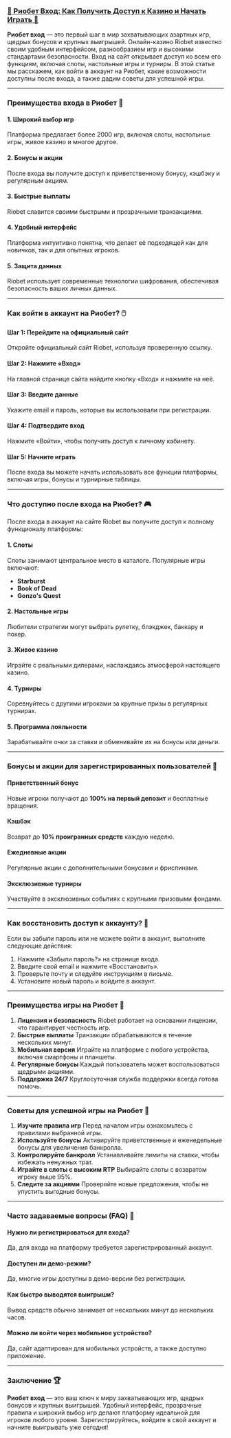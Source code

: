 ### [🎰 Риобет Вход: Как Получить Доступ к Казино и Начать Играть 🌟](https://brandplay.link/TnjsxFvH)

**Риобет вход** — это первый шаг в мир захватывающих азартных игр, щедрых бонусов и крупных выигрышей. Онлайн-казино Riobet известно своим удобным интерфейсом, разнообразием игр и высокими стандартами безопасности. Вход на сайт открывает доступ ко всем его функциям, включая слоты, настольные игры и турниры. В этой статье мы расскажем, как войти в аккаунт на Риобет, какие возможности доступны после входа, а также дадим советы для успешной игры.

***

### Преимущества входа в Риобет 🎯

#### 1. Широкий выбор игр

Платформа предлагает более 2000 игр, включая слоты, настольные игры, живое казино и многое другое.

#### 2. Бонусы и акции

После входа вы получите доступ к приветственному бонусу, кэшбэку и регулярным акциям.

#### 3. Быстрые выплаты

Riobet славится своими быстрыми и прозрачными транзакциями.

#### 4. Удобный интерфейс

Платформа интуитивно понятна, что делает её подходящей как для новичков, так и для опытных игроков.

#### 5. Защита данных

Riobet использует современные технологии шифрования, обеспечивая безопасность ваших личных данных.

***

### Как войти в аккаунт на Риобет? 🖱️

#### Шаг 1: Перейдите на официальный сайт

Откройте официальный сайт Riobet, используя проверенную ссылку.

#### Шаг 2: Нажмите «Вход»

На главной странице сайта найдите кнопку «Вход» и нажмите на неё.

#### Шаг 3: Введите данные

Укажите email и пароль, которые вы использовали при регистрации.

#### Шаг 4: Подтвердите вход

Нажмите «Войти», чтобы получить доступ к личному кабинету.

#### Шаг 5: Начните играть

После входа вы можете начать использовать все функции платформы, включая игры, бонусы и турнирные таблицы.

***

### Что доступно после входа на Риобет? 🎮

После входа в аккаунт на сайте Riobet вы получите доступ к полному функционалу платформы:

#### 1. Слоты

Слоты занимают центральное место в каталоге. Популярные игры включают:

* **Starburst**
* **Book of Dead**
* **Gonzo's Quest**

#### 2. Настольные игры

Любители стратегии могут выбрать рулетку, блэкджек, баккару и покер.

#### 3. Живое казино

Играйте с реальными дилерами, наслаждаясь атмосферой настоящего казино.

#### 4. Турниры

Соревнуйтесь с другими игроками за крупные призы в регулярных турнирах.

#### 5. Программа лояльности

Зарабатывайте очки за ставки и обменивайте их на бонусы или деньги.

***

### Бонусы и акции для зарегистрированных пользователей 🎁

#### Приветственный бонус

Новые игроки получают до **100% на первый депозит** и бесплатные вращения.

#### Кэшбэк

Возврат до **10% проигранных средств** каждую неделю.

#### Ежедневные акции

Регулярные акции с дополнительными бонусами и фриспинами.

#### Эксклюзивные турниры

Участвуйте в эксклюзивных событиях с крупными призовыми фондами.

***

### Как восстановить доступ к аккаунту? 🔑

Если вы забыли пароль или не можете войти в аккаунт, выполните следующие действия:

1. Нажмите «Забыли пароль?» на странице входа.
2. Введите свой email и нажмите «Восстановить».
3. Проверьте почту и следуйте инструкциям в письме.
4. Установите новый пароль и войдите в аккаунт.

***

### Преимущества игры на Риобет 🚀

1. **Лицензия и безопасность**
   Riobet работает на основании лицензии, что гарантирует честность игр.
2. **Быстрые выплаты**
   Транзакции обрабатываются в течение нескольких минут.
3. **Мобильная версия**
   Играйте на платформе с любого устройства, включая смартфоны и планшеты.
4. **Регулярные бонусы**
   Каждый пользователь может воспользоваться щедрыми акциями.
5. **Поддержка 24/7**
   Круглосуточная служба поддержки всегда готова помочь.

***

### Советы для успешной игры на Риобет 🔑

1. **Изучите правила игр**
   Перед началом игры ознакомьтесь с правилами выбранной игры.
2. **Используйте бонусы**
   Активируйте приветственные и еженедельные бонусы для увеличения банкролла.
3. **Контролируйте банкролл**
   Устанавливайте лимиты на ставки, чтобы избежать ненужных трат.
4. **Играйте в слоты с высоким RTP**
   Выбирайте слоты с возвратом игроку выше 95%.
5. **Следите за акциями**
   Проверяйте новые предложения, чтобы не упустить выгодные бонусы.

***

### Часто задаваемые вопросы (FAQ) 📝

#### Нужно ли регистрироваться для входа?

Да, для входа на платформу требуется зарегистрированный аккаунт.

#### Доступен ли демо-режим?

Да, многие игры доступны в демо-версии без регистрации.

#### Как быстро выводятся выигрыши?

Вывод средств обычно занимает от нескольких минут до нескольких часов.

#### Можно ли войти через мобильное устройство?

Да, сайт адаптирован для мобильных устройств, а также доступно приложение.

***

### Заключение 🏆

**Риобет вход** — это ваш ключ к миру захватывающих игр, щедрых бонусов и крупных выигрышей. Удобный интерфейс, прозрачные правила и широкий выбор игр делают платформу идеальной для игроков любого уровня. Зарегистрируйтесь, войдите в свой аккаунт и начните выигрывать уже сегодня!
